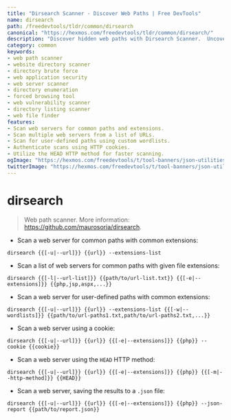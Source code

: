 ```yaml
---
title: "Dirsearch Scanner - Discover Web Paths | Free DevTools"
name: dirsearch
path: /freedevtools/tldr/common/dirsearch
canonical: "https://hexmos.com/freedevtools/tldr/common/dirsearch/"
description: "Discover hidden web paths with Dirsearch Scanner.  Uncover vulnerabilities and sensitive files with this powerful web enumeration tool. Free online tool, no registration required."
category: common
keywords:
- web path scanner
- website directory scanner
- directory brute force
- web application security
- web server scanner
- directory enumeration
- forced browsing tool
- web vulnerability scanner
- directory listing scanner
- web file finder
features:
- Scan web servers for common paths and extensions.
- Scan multiple web servers from a list of URLs.
- Scan for user-defined paths using custom wordlists.
- Authenticate scans using HTTP cookies.
- Utilize the HEAD HTTP method for faster scanning.
ogImage: "https://hexmos.com/freedevtools/t/tool-banners/json-utilities-banner.png"
twitterImage: "https://hexmos.com/freedevtools/t/tool-banners/json-utilities-banner.png"
---
```


# dirsearch

> Web path scanner.
> More information: <https://github.com/maurosoria/dirsearch>.

- Scan a web server for common paths with common extensions:

`dirsearch {{[-u|--url]}} {{url}} --extensions-list`

- Scan a list of web servers for common paths with given file extensions:

`dirsearch {{[-l|--url-list]}} {{path/to/url-list.txt}} {{[-e|--extensions]}} {{php,jsp,aspx,...}}`

- Scan a web server for user-defined paths with common extensions:

`dirsearch {{[-u|--url]}} {{url}} --extensions-list {{[-w|--wordlists]}} {{path/to/url-paths1.txt,path/to/url-paths2.txt,...}}`

- Scan a web server using a cookie:

`dirsearch {{[-u|--url]}} {{url}} {{[-e|--extensions]}} {{php}} --cookie {{cookie}}`

- Scan a web server using the `HEAD` HTTP method:

`dirsearch {{[-u|--url]}} {{url}} {{[-e|--extensions]}} {{php}} {{[-m|--http-method]}} {{HEAD}}`

- Scan a web server, saving the results to a `.json` file:

`dirsearch {{[-u|--url]}} {{url}} {{[-e|--extensions]}} {{php}} --json-report {{path/to/report.json}}`
